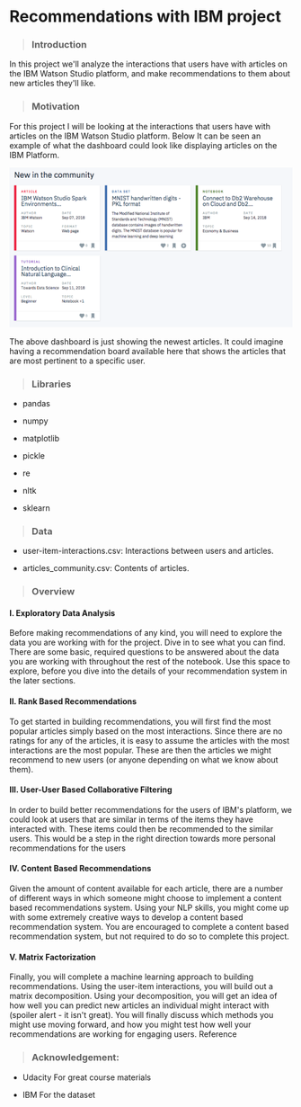 # Recommendations  with IBM project


> ### Introduction

In this project we'll analyze the interactions that users have with articles on the IBM Watson Studio platform, and make recommendations to them about new articles they'll like.

> ### Motivation

For this project I will be looking at the interactions that users have with articles on the IBM Watson Studio platform. Below It can be seen an example of what the dashboard could look like displaying articles on the IBM Platform.

![Alt text](https://github.com/AnwarJamal16/Articles-Recommendation/blob/master/img/Recommendations_with_IBM.png)

The above dashboard is just showing the newest articles. It could imagine having a recommendation board available here that shows the articles that are most pertinent to a specific user.


> ### Libraries
	
* pandas
	
* numpy
	
* matplotlib
	
* pickle
	
* re
	
* nltk
	
* sklearn
	
> ### Data

* user-item-interactions.csv: Interactions between users and articles.

* articles_community.csv: Contents of articles.

> ### Overview

#### I. Exploratory Data Analysis

Before making recommendations of any kind, you will need to explore the data you are working with for the project. Dive in to see what you can find. There are some basic, required questions to be answered about the data you are working with throughout the rest of the notebook. Use this space to explore, before you dive into the details of your recommendation system in the later sections.

#### II. Rank Based Recommendations

To get started in building recommendations, you will first find the most popular articles simply based on the most interactions. Since there are no ratings for any of the articles, it is easy to assume the articles with the most interactions are the most popular. These are then the articles we might recommend to new users (or anyone depending on what we know about them).

#### III. User-User Based Collaborative Filtering

In order to build better recommendations for the users of IBM's platform, we could look at users that are similar in terms of the items they have interacted with. These items could then be recommended to the similar users. This would be a step in the right direction towards more personal recommendations for the users

#### IV. Content Based Recommendations

Given the amount of content available for each article, there are a number of different ways in which someone might choose to implement a content based recommendations system. Using your NLP skills, you might come up with some extremely creative ways to develop a content based recommendation system. You are encouraged to complete a content based recommendation system, but not required to do so to complete this project.

#### V. Matrix Factorization

Finally, you will complete a machine learning approach to building recommendations. Using the user-item interactions, you will build out a matrix decomposition. Using your decomposition, you will get an idea of how well you can predict new articles an individual might interact with (spoiler alert - it isn't great). You will finally discuss which methods you might use moving forward, and how you might test how well your recommendations are working for engaging users.
Reference


> ### Acknowledgement:

* Udacity For great course materials

* IBM For the dataset
